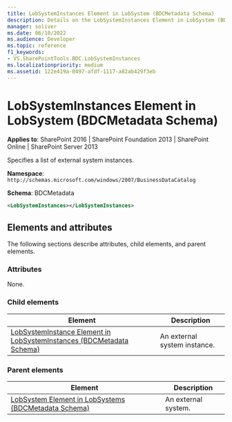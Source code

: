 ```yaml
---
title: LobSystemInstances Element in LobSystem (BDCMetadata Schema)
description: Details on the LobSystemInstances Element in LobSystem (BDCMetadata Schema)
manager: soliver
ms.date: 06/10/2022
ms.audience: Developer
ms.topic: reference
f1_keywords:
- VS.SharePointTools.BDC.LobSystemInstances
ms.localizationpriority: medium
ms.assetid: 122e419a-0497-afdf-1117-a82ab429f3eb
---
```


# LobSystemInstances Element in LobSystem (BDCMetadata Schema)

**Applies to**: SharePoint 2016 | SharePoint Foundation 2013 | SharePoint Online | SharePoint Server 2013

Specifies a list of external system instances.

**Namespace**: `http://schemas.microsoft.com/windows/2007/BusinessDataCatalog`

**Schema**: BDCMetadata

```XML
<LobSystemInstances></LobSystemInstances>
```

## Elements and attributes

The following sections describe attributes, child elements, and parent elements.

### Attributes

None.

### Child elements


| Element | Description |
| --- | --- |
| [LobSystemInstance Element in LobSystemInstances (BDCMetadata Schema)](lobsysteminstance-element-in-lobsysteminstances-bdcmetadata-schema.md) | An external system instance. |

### Parent elements


| Element | Description |
| --- | --- |
| [LobSystem Element in LobSystems (BDCMetadata Schema)](lobsystem-element-in-lobsystems-bdcmetadata-schema.md) | An external system. |
